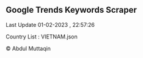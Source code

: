 

## Google Trends Keywords Scraper 
 
Last Update 01-02-2023 , 22:57:26

Country List :
VIETNAM.json



© Abdul Muttaqin 
